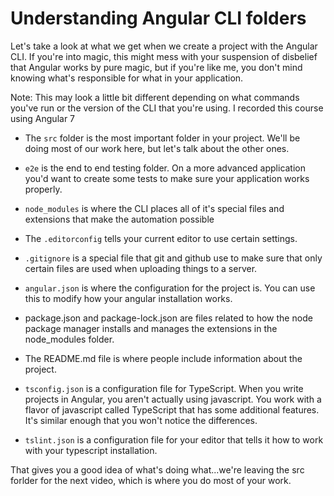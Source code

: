 # Understanding Angular CLI folders

Let's take a look at what we get when we create a project with the Angular CLI. If you're into magic, this might mess with your suspension of disbelief that Angular works by pure magic, but if you're like me, you don't mind knowing what's responsible for what in your application.

Note: This may look a little bit different depending on what commands you've run or the version of the CLI that you're using. I recorded this course using Angular 7

- The `src` folder is the most important folder in your project. We'll be doing most of our work here, but let's talk about the other ones.

- `e2e` is the end to end testing folder. On a more advanced application you'd want to create some tests to make sure your application works properly.

- `node_modules` is where the CLI places all of it's special files and extensions that make the automation possible

- The `.editorconfig` tells your current editor to use certain settings.

- `.gitignore` is a special file that git and github use to make sure that only certain files are used when uploading things to a server.

- `angular.json` is where the configuration for the project is. You can use this to modify how your angular installation works.

- package.json and package-lock.json are files related to how the node package manager installs and manages the extensions in the node_modules folder.

- The README.md file is where people include information about the project.

- `tsconfig.json` is a configuration file for TypeScript. When you write projects in Angular, you aren't actually using javascript. You work with a flavor of javascript called TypeScript that has some additional features. It's similar enough that you won't notice the differences.

- `tslint.json` is a configuration file for your editor that tells it how to work with your typescript installation.

That gives you a good idea of what's doing what...we're leaving the src forlder for the next video, which is where you do most of your work.
